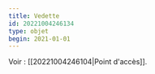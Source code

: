 ```yaml
---
title: Vedette
id: 20221004246134
type: objet
begin: 2021-01-01
---
```


Voir : [[20221004246104|Point d'accès]].